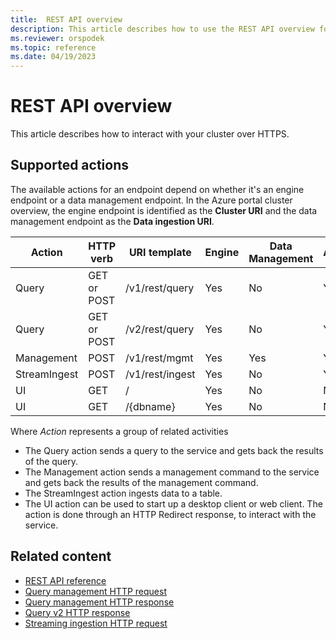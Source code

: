 ```yaml
---
title:  REST API overview
description: This article describes how to use the REST API overview for Azure Data Explorer.
ms.reviewer: orspodek
ms.topic: reference
ms.date: 04/19/2023
---
```

# REST API overview

This article describes how to interact with your cluster over HTTPS.

## Supported actions

The available actions for an endpoint depend on whether it's an engine endpoint or a data management endpoint. In the Azure portal cluster overview, the engine endpoint is identified as the **Cluster URI** and the data management endpoint as the **Data ingestion URI**.

|Action         |HTTP verb   |URI template           |Engine|Data Management|Authentication |
|---------------|------------|-----------------------|------|---------------|---------------|
|Query          |GET or POST |/v1/rest/query         |Yes   |No             |Yes            |
|Query          |GET or POST |/v2/rest/query         |Yes   |No             |Yes            |
|Management     |POST        |/v1/rest/mgmt          |Yes   |Yes            |Yes            |
|StreamIngest   |POST        |/v1/rest/ingest        |Yes   |No             |Yes            |
|UI             |GET         |/                      |Yes   |No             |No             |
|UI             |GET         |/{dbname}              |Yes   |No             |No             |

Where *Action* represents a group of related activities

* The Query action sends a query to the service and gets back the results of the query.
* The Management action sends a management command to the service and gets back
  the results of the management command.
* The StreamIngest action ingests data to a table.
* The UI action can be used to start up a desktop client or web client. The action is done through an HTTP Redirect response,
to interact with the service.

## Related content

* [REST API reference](/rest/api/azurerekusto/)
* [Query management HTTP request](request.md)
* [Query management HTTP response](response.md)
* [Query v2 HTTP response](response-v2.md)
* [Streaming ingestion HTTP request](streaming-ingest.md)
